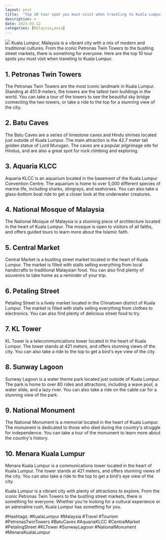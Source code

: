 ```yaml
---
layout: post
title:  "Top 10 tour spot you must visit when traveling to Kuala Lumpur of Malaysia"
description: >
date: 2023-03-12
categories: [Malaysia,asia]
---
```

<img src="https://source.unsplash.com/1600x900/?kuala-lumpur,malaysia">
Kuala Lumpur, Malaysia is a vibrant city with a mix of modern and traditional cultures. From the iconic Petronas Twin Towers to the bustling street markets, there is something for everyone. Here are the top 10 tour spots you must visit when traveling to Kuala Lumpur. 

## 1. Petronas Twin Towers 
The Petronas Twin Towers are the most iconic landmark in Kuala Lumpur. Standing at 451.9 meters, the towers are the tallest twin buildings in the world. You can take a tour of the towers to see the beautiful sky bridge connecting the two towers, or take a ride to the top for a stunning view of the city. 

## 2. Batu Caves 
The Batu Caves are a series of limestone caves and Hindu shrines located just outside of Kuala Lumpur. The main attraction is the 42.7 meter tall golden statue of Lord Murugan. The caves are a popular pilgrimage site for Hindus, and are also a great spot for rock climbing and exploring. 

## 3. Aquaria KLCC 
Aquaria KLCC is an aquarium located in the basement of the Kuala Lumpur Convention Centre. The aquarium is home to over 5,000 different species of marine life, including sharks, stingrays, and seahorses. You can also take a glass-bottom boat ride to get a closer look at the underwater creatures. 

## 4. National Mosque of Malaysia 
The National Mosque of Malaysia is a stunning piece of architecture located in the heart of Kuala Lumpur. The mosque is open to visitors of all faiths, and offers guided tours to learn more about the Islamic faith. 

## 5. Central Market 
Central Market is a bustling street market located in the heart of Kuala Lumpur. The market is filled with stalls selling everything from local handicrafts to traditional Malaysian food. You can also find plenty of souvenirs to take home as a reminder of your trip. 

## 6. Petaling Street 
Petaling Street is a lively market located in the Chinatown district of Kuala Lumpur. The market is filled with stalls selling everything from clothes to electronics. You can also find plenty of delicious street food to try. 

## 7. KL Tower 
KL Tower is a telecommunications tower located in the heart of Kuala Lumpur. The tower stands at 421 meters, and offers stunning views of the city. You can also take a ride to the top to get a bird's eye view of the city. 

## 8. Sunway Lagoon 
Sunway Lagoon is a water theme park located just outside of Kuala Lumpur. The park is home to over 80 rides and attractions, including a wave pool, a water slide, and a lazy river. You can also take a ride on the cable car for a stunning view of the park. 

## 9. National Monument 
The National Monument is a memorial located in the heart of Kuala Lumpur. The monument is dedicated to those who died during the country's struggle for independence. You can take a tour of the monument to learn more about the country's history. 

## 10. Menara Kuala Lumpur 
Menara Kuala Lumpur is a communications tower located in the heart of Kuala Lumpur. The tower stands at 421 meters, and offers stunning views of the city. You can also take a ride to the top to get a bird's eye view of the city. 

Kuala Lumpur is a vibrant city with plenty of attractions to explore. From the iconic Petronas Twin Towers to the bustling street markets, there is something for everyone. Whether you're looking for a cultural experience or an adrenaline rush, Kuala Lumpur has something for you. 

#Hashtags: #KualaLumpur #Malaysia #Travel #Tourism #PetronasTwinTowers #BatuCaves #AquariaKLCC #CentralMarket #PetalingStreet #KLTower #SunwayLagoon #NationalMonument #MenaraKualaLumpur